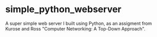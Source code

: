 # simple_python_webserver

A super simple web server I built using Python, as an assigment from Kurose and Ross "Computer Networking: A Top-Down Approach".
